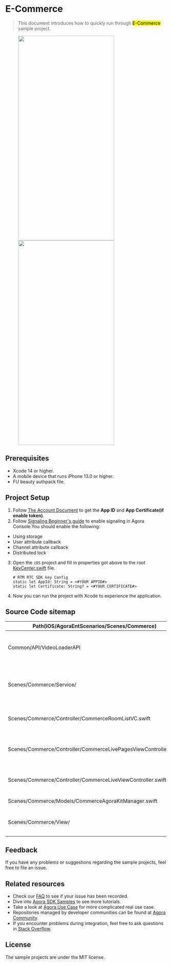 # E-Commerce

> This document introduces how to quickly run through <mark>E-Commerce</mark> sample project.

<figure class="third">
  <img src="https://fullapp.oss-cn-beijing.aliyuncs.com/agora-live/readme/images/commerce/v1.2.0/screenshot_ios_01.png" width="300" height="640" />
  <img src="https://fullapp.oss-cn-beijing.aliyuncs.com/agora-live/readme/images/commerce/v1.2.0/screenshot_ios_02.png" width="300" height="640" />
</figure>

## Prerequisites

- Xcode 14 or higher.
- A mobile device that runs iPhone 13.0 or higher.
- FU beauty authpack file.

## Project Setup

1. Follow [The Account Document](https://docs.agora.io/en/video-calling/reference/manage-agora-account) to get the **App ID** and **App Certificate(if enable token)**.
2. Follow [Signaling Beginner's guide](https://docs.agora.io/en/signaling/get-started/beginners-guide?platform=ios) to enable signaling in Agora Console.You should enable the following:
* Using storage
* User attribute callback
* Channel attribute callback
* Distributed lock
3. Open the `iOS` project and fill in properties got above to the root [KeyCenter.swift](../../KeyCenter.swift) file. 

	```
	# RTM RTC SDK key Config
	static let AppId: String = <#YOUR APPID#>
	static let Certificate: String? = <#YOUR CERTIFICATE#>
	```
5. Now you can run the project with Xcode to experience the application.

## Source Code sitemap

| Path(iOS/AgoraEntScenarios/Scenes/Commerce) | Description                                                                          |
|--------------------------------------------------|--------------------------------------------------------------------------------------|
| Common/API/VideoLoaderAPI           |Agora Video Loader Scenario API.
| Scenes/Commerce/Service/                              | E-Commerce service protocol and implement.                                     |
| Scenes/Commerce/Controller/CommerceRoomListVC.swift                  | E-Commerce room list view.                                                               |
| Scenes/Commerce/Controller/CommerceLivePagesViewController.swift                | E-Commerce room detail scroll page view.                                                 |
| Scenes/Commerce/Controller/CommerceLiveViewController.swift                | E-Commerce room detail view.                                                             |
| Scenes/Commerce/Models/CommerceAgoraKitManager.swift                  | RTC Engine initializing.                                                                                                              |
| Scenes/Commerce/View/                               | E-Commerce streaming UI widgets.                                                         |

## Feedback

If you have any problems or suggestions regarding the sample projects, feel free to file an issue.

## Related resources

- Check our [FAQ](https://docs.agora.io/en/faq) to see if your issue has been recorded.
- Dive into [Agora SDK Samples](https://github.com/AgoraIO) to see more tutorials.
- Take a look at [Agora Use Case](https://github.com/AgoraIO-usecase) for more complicated real use case.
- Repositories managed by developer communities can be found at [Agora Community](https://github.com/AgoraIO-Community).
- If you encounter problems during integration, feel free to ask questions in [Stack Overflow](https://stackoverflow.com/questions/tagged/agora.io).

## License

The sample projects are under the MIT license.

